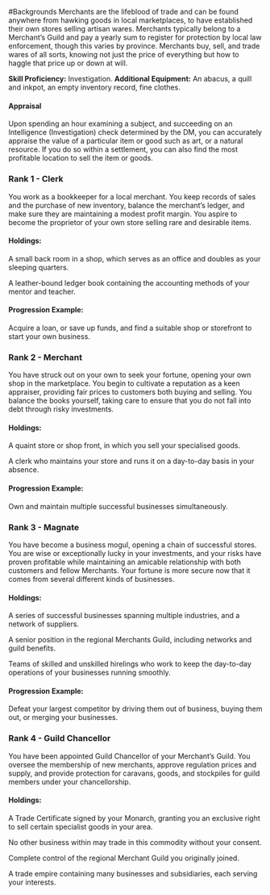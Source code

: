 #Backgrounds
Merchants are the lifeblood of trade and can be found anywhere from hawking goods in local marketplaces, to have established their own stores selling artisan wares. Merchants typically belong to a Merchant’s Guild and pay a yearly sum to register for protection by local law enforcement, though this varies by province. Merchants buy, sell, and trade wares of all sorts, knowing not just the price of everything but how to haggle that price up or down at will.

**Skill Proficiency:** Investigation.
**Additional Equipment:** An abacus, a quill and inkpot, an empty inventory record, fine clothes.

#### Appraisal
Upon spending an hour examining a subject, and succeeding on an Intelligence (Investigation) check determined by the DM, you can accurately appraise the value of a particular item or good such as art, or a natural resource. If you do so within a settlement, you can also find the most profitable location to sell the item or goods.

### Rank 1 - Clerk
You work as a bookkeeper for a local merchant. You keep records of sales and the purchase of new inventory, balance the merchant’s ledger, and make sure they are maintaining a modest profit margin. You aspire to become the proprietor of your own store selling rare and desirable items.

#### Holdings:
A small back room in a shop, which serves as an office and doubles as your sleeping quarters.

A leather-bound ledger book containing the accounting methods of your mentor and teacher.

#### Progression Example:
Acquire a loan, or save up funds, and find a suitable shop or storefront to start your own business.

### Rank 2 - Merchant
You have struck out on your own to seek your fortune, opening your own shop in the marketplace. You begin to cultivate a reputation as a keen appraiser, providing fair prices to customers both buying and selling. You balance the books yourself, taking care to ensure that you do not fall into debt through risky investments.

#### Holdings:
A quaint store or shop front, in which you sell your specialised goods.

A clerk who maintains your store and runs it on a day-to-day basis in your absence.

#### Progression Example:
Own and maintain multiple successful businesses simultaneously.

### Rank 3 - Magnate
You have become a business mogul, opening a chain of successful stores. You are wise or exceptionally lucky in your investments, and your risks have proven profitable while maintaining an amicable relationship with both customers and fellow Merchants. Your fortune is more secure now that it comes from several different kinds of businesses.

#### Holdings:
A series of successful businesses spanning multiple industries, and a network of suppliers.

A senior position in the regional Merchants Guild, including networks and guild benefits.

Teams of skilled and unskilled hirelings who work to keep the day-to-day operations of your businesses running smoothly.

#### Progression Example:
Defeat your largest competitor by driving them out of business, buying them out, or merging your businesses.

### Rank 4 - Guild Chancellor
You have been appointed Guild Chancellor of your Merchant’s Guild. You oversee the membership of new merchants, approve regulation prices and supply, and provide protection for caravans, goods, and stockpiles for guild members under your chancellorship.

#### Holdings:
A Trade Certificate signed by your Monarch, granting you an exclusive right to sell certain specialist goods in your area.

No other business within may trade in this commodity without your consent.

Complete control of the regional Merchant Guild you originally joined.

A trade empire containing many businesses and subsidiaries, each serving your interests.
